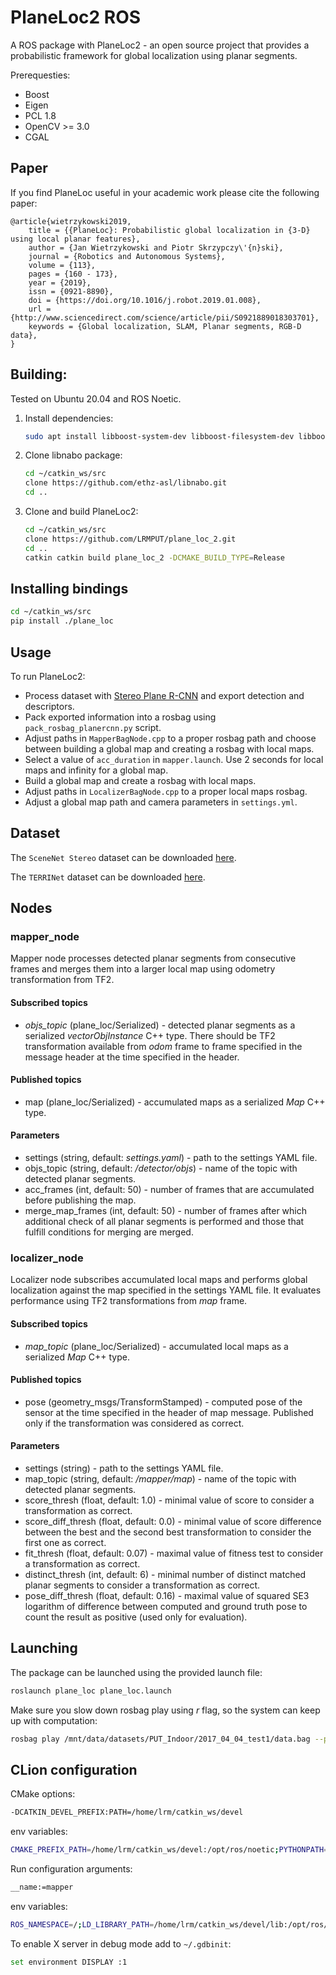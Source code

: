 [//]: <> (---)
[//]: <> (header-includes:)
[//]: <> ( - \usepackage{fvextra})
[//]: <> ( - \DefineVerbatimEnvironment{Highlighting}{Verbatim}{breaklines,commandchars=\\\{\}})
[//]: <> (---)

# PlaneLoc2 ROS

A ROS package with PlaneLoc2 - an open source project that provides a probabilistic framework for global localization using planar segments.

Prerequesties:

+ Boost  
+ Eigen  
+ PCL 1.8  
+ OpenCV >= 3.0 
+ CGAL

## Paper

If you find PlaneLoc useful in your academic work please cite the following paper:

    @article{wietrzykowski2019,
        title = {{PlaneLoc}: Probabilistic global localization in {3-D} using local planar features},
        author = {Jan Wietrzykowski and Piotr Skrzypczy\'{n}ski},
        journal = {Robotics and Autonomous Systems},
        volume = {113},
        pages = {160 - 173},
        year = {2019},
        issn = {0921-8890},
        doi = {https://doi.org/10.1016/j.robot.2019.01.008},
        url = {http://www.sciencedirect.com/science/article/pii/S0921889018303701},
        keywords = {Global localization, SLAM, Planar segments, RGB-D data},
    }


## Building:

Tested on Ubuntu 20.04 and ROS Noetic.

1. Install dependencies:
     ```bash
     sudo apt install libboost-system-dev libboost-filesystem-dev libboost-serialization-dev libopencv-dev libpcl-dev libcgal-dev ros-noetic-cv-bridge ros-noetic-sensor-msgs ros-noetic-pcl-conversions ros-noetic-tf2 ros-noetic-tf2-ros ros-noetic-tf2-msgs ros-noetic-tf2-eigen ros-noetic-image-transport libeigen3-dev
   ```
   
2. Clone libnabo package:
    ```bash
    cd ~/catkin_ws/src
    clone https://github.com/ethz-asl/libnabo.git
    cd ..
    ```

3. Clone and build PlaneLoc2:
    ```bash
    cd ~/catkin_ws/src
    clone https://github.com/LRMPUT/plane_loc_2.git
    cd ..
    catkin catkin build plane_loc_2 -DCMAKE_BUILD_TYPE=Release
    ```
   
   
## Installing bindings

```bash
cd ~/catkin_ws/src
pip install ./plane_loc
```

## Usage

To run PlaneLoc2:
+ Process dataset with [Stereo Plane R-CNN](https://github.com/LRMPUT/sprcnn) and export detection and descriptors.
+ Pack exported information into a rosbag using `pack_rosbag_planercnn.py` script.
+ Adjust paths in `MapperBagNode.cpp` to a proper rosbag path and choose between building a global map and creating a rosbag with local maps.
+ Select a value of `acc_duration` in `mapper.launch`. Use 2 seconds for local maps and infinity for a global map.
+ Build a global map and create a rosbag with local maps.
+ Adjust paths in `LocalizerBagNode.cpp` to a proper local maps rosbag.
+ Adjust a global map path and camera parameters in `settings.yml`.

## Dataset

The `SceneNet Stereo` dataset can be downloaded [here](https://putpoznanpl-my.sharepoint.com/:f:/g/personal/jan_wietrzykowski_put_poznan_pl/ErZm6If9-91JtW7BEK4pXJcBWKLwhoujwisDu_tLDjik2Q?e=vgnlnM).

The `TERRINet` dataset can be downloaded [here](https://putpoznanpl-my.sharepoint.com/:f:/g/personal/jan_wietrzykowski_put_poznan_pl/Eqj0TnSgDrlJuJu0FC-bVGEB2hbpWHC_YA_l_qs9EDgkjw?e=JYRBIT).

## Nodes

### mapper_node

Mapper node processes detected planar segments from consecutive frames and merges them into a larger local map using odometry transformation from TF2.  

#### Subscribed topics

+ _objs_topic_ (plane_loc/Serialized) - detected planar segments as a serialized _vectorObjInstance_ C++ type. There should be TF2 transformation available from _odom_ frame to frame specified in the message header at the time specified in the header. 

#### Published topics

+ map (plane_loc/Serialized) - accumulated maps as a serialized _Map_ C++ type.

#### Parameters

+ settings (string, default: _settings.yaml_) - path to the settings YAML file.
+ objs_topic (string, default: _/detector/objs_) - name of the topic with detected planar segments.
+ acc_frames (int, default: 50) - number of frames that are accumulated before publishing the map.
+ merge_map_frames (int, default: 50) - number of frames after which additional check of all planar segments is performed and those that fulfill conditions for merging are merged.


### localizer_node

Localizer node subscribes accumulated local maps and performs global localization against the map specified in the settings YAML file. It evaluates performance using TF2 transformations from _map_ frame.    

#### Subscribed topics

+ _map_topic_ (plane_loc/Serialized) - accumulated local maps as a serialized _Map_ C++ type.

#### Published topics

+ pose (geometry_msgs/TransformStamped) - computed pose of the sensor at the time specified in the header of map message. Published only if the transformation was considered as correct.

#### Parameters

+ settings (string) - path to the settings YAML file.
+ map_topic (string, default: _/mapper/map_) - name of the topic with detected planar segments.
+ score_thresh (float, default: 1.0) - minimal value of score to consider a transformation as correct.
+ score_diff_thresh (float, default: 0.0) - minimal value of score difference between the best and the second best transformation to consider the first one as correct.
+ fit_thresh (float, default: 0.07) - maximal value of fitness test to consider a transformation as correct.
+ distinct_thresh (int, default: 6) - minimal number of distinct matched planar segments to consider a transformation as correct.
+ pose_diff_thresh (float, default: 0.16) - maximal value of squared SE3 logarithm of difference between computed and ground truth pose to count the result as positive (used only for evaluation).


## Launching

The package can be launched using the provided launch file:
```bash
roslaunch plane_loc plane_loc.launch
```
Make sure you slow down rosbag play using _r_ flag, so the system can keep up with computation:
```bash
rosbag play /mnt/data/datasets/PUT_Indoor/2017_04_04_test1/data.bag --pause -r 0.02
```

## CLion configuration

CMake options:
```bash
-DCATKIN_DEVEL_PREFIX:PATH=/home/lrm/catkin_ws/devel
```
env variables:
```bash
CMAKE_PREFIX_PATH=/home/lrm/catkin_ws/devel:/opt/ros/noetic;PYTHONPATH=/home/lrm/catkin_ws/devel/lib/python3/dist-packages:/opt/ros/noetic/lib/python3/dist-packages
```

Run configuration arguments:
```bash
__name:=mapper
```
env variables:
```bash
ROS_NAMESPACE=/;LD_LIBRARY_PATH=/home/lrm/catkin_ws/devel/lib:/opt/ros/noetic/lib:/usr/local/nvidia/lib:/usr/local/nvidia/lib64;CMAKE_PREFIX_PATH=/home/lrm/catkin_ws/devel:/opt/ros/noetic;ROS_PACKAGE_PATH=/home/lrm/catkin_ws/src/plane_loc:/opt/ros/noetic/share;DISPLAY=:1
```

To enable X server in debug mode add to `~/.gdbinit`:
```bash
set environment DISPLAY :1
```